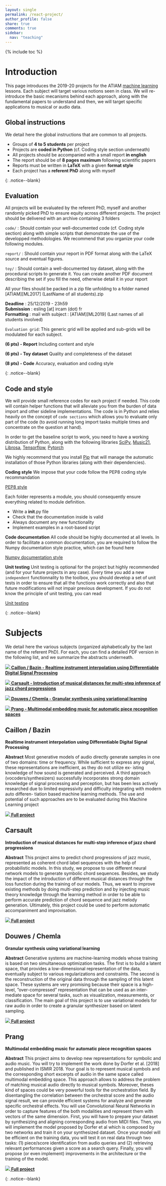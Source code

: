 ```yaml
---
layout: single
permalink: /react-project/
author_profile: false
share: true
comments: true
sidebar:
  nav: "teaching"
---
```


<script language="JavaScript" type="text/javascript" src="https://code.jquery.com/jquery-latest.min.js"></script>
<script>
$(document).ready(function(){
    $(".abuttons").click(function () {
        var idname= $(this).data('divid');
        $("#"+idname).show("slow");
    });
    $("#div1").hide();
    $("#div2").hide();
    $("#div3").hide();
});
</script>

{% include toc %}

# Introduction

<div markdown = "1">

This page introduces the 2019-20 projects for the ATIAM [machine learning](/atiam-ml) lessons. Each subject will target various notions seen in class. We will re-introduce the basic mecanisms behind each approach, along with the fundamental papers to understand and then, we will target specific applications to musical or audio data.

## Global instructions

We detail here the global instructions that are common to all projects.
 - Groups of **4 to 5 students** per project
 - Projects are **coded in Python** (cf. Coding style section underneath)
 - All projects should be accompanied with a small report **in english**
 - The report should be of **8 pages maximum** following scientific papers
 - Reports must be written in **LaTeX** with a given **format style**
 - Each project has a **referent PhD** along with myself

</div>{: .notice--blank}

## Evaluation

<div markdown = "1">

All projects will be evaluated by the referent PhD, myself and another randomly picked PhD to ensure equity across different projects. The project should be delivered with an archive containing 3 folders

`code/` : Should contain your well-documented code (cf. Coding style section) along with simple scripts that demonstrate the use of the developped methodologies. We recommend that you organize your code following modules.

`report/` : Should contain your report in PDF format along with the LaTeX source and eventual figures.

`toy/` : Should contain a well-documented toy dataset, along with the procedural scripts to generate it. You can create another PDF document describing the set if you fill the need, otherwise detail it in your report

All your files should be packed in a zip file unfolding to a folder named
     \[ATIAM\]\[ML2017\] (LastName of all students).zip

**Deadline**   : 25/12/2019 - 23h59  
**Submission** : esling [at] ircam (dot) fr  
**Formatting** : mail with subject : \[ATIAM\]\[ML2019\] (Last names of all students involved)  

`Evaluation grid`: This generic grid will be applied and sub-grids will be modulated for each subject.

**(6 pts) - Report** Including content and style

**(6 pts) - Toy dataset** Quality and completeness of the dataset

**(8 pts) - Code** Accuracy, evaluation and coding style

</div>{: .notice--blank}

## Code and style

<div markdown = "1">

We will provide small reference codes for each project if needed. This code will contain helper functions that will alleviate you from the burden of data import and other sideline implementations. The code is in Python and relies heavily on the concept of `code sections` which allows you to evaluate only part of the code (to avoid running long import tasks multiple times and concentrate on the question at hand).

In order to get the baseline script to work, you need to have a working distribution of Python, along with the following libraries [SciPy](https://www.scipy.org/), [Music21](http://web.mit.edu/music21/), [Librosa](http://librosa.github.io/librosa/index.html), [Tensorflow](https://www.tensorflow.org/), [Pytorch](http://pytorch.org/)
  
We highly recommend that you install [Pip](https://pypi.python.org/pypi/pip/) that will manage the automatic installation of those Python libraries (along with their dependencies). 

**Coding style**
We impose that your code follow the PEP8 coding style recommandation

[PEP8 style](https://www.python.org/dev/peps/pep-0008/)

Each folder represents a module, you should consequently ensure everything
related to module definition.
 - Write a __init__.py file
 - Check that the documentation inside is valid
 - Always document any new functionality
 - Implement examples in a root-based script
    
**Code documentation**
All code should be highly documented at all levels. In order to facilitate a common documentation, you are required to follow the Numpy documentation style practice, which can be found here

[Numpy documentation style](http://sphinxcontrib-napoleon.readthedocs.io/en/latest/example_numpy.html)

**Unit testing**
Unit testing is optional for the project but highly recommended (and for your future projects in any case). Every time you add a new `independent` functionnality to the toolbox, you should develop a set of unit tests in order to ensure that all the functions work correctly and also that future modifications will not impair previous development.
If you do not know the principle of unit testing, you can read

[Unit testing](https://docs.python.org/2/library/unittest.html)

</div>{: .notice--blank}

# Subjects 

<div markdown = "1">

We detail here the various subjects (organized alphabetically by the last name of the referent PhD). For each, you can find a detailed PDF version in the following list, and we summarize the abstracts underneath.

**[![](../images/pdf.png) Caillon / Bazin - Realtime instrument interpolation using Differentiable Digital Signal Processing](../documents/mlProj_2019_Caillon.pdf)**

**[![](../images/pdf.png) Carsault - Introduction of musical distances for multi-step inference of jazz chord progressions](../documents/mlProj_2019_Carsault.pdf)**

**[![](../images/pdf.png) Douwes / Chemla - Granular synthesis using variational learning](../documents/mlProj_chemla.pdf)**

**[![](../images/pdf.png) Prang - Multimodal embedding music for automatic piece recognition spaces](../documents/mlProj_2019_Douwes.pdf)**

## Caillon / Bazin

**Realtime instrument interpolation using Differentiable Digital Signal Processing**

**Abstract**
Most generative models of audio directly generate samples in one of two domains: time or frequency. While sufficient to express any signal, these representations are inefficient, as they do not utilize ex- isting knowledge of how sound is generated and perceived. A third approach (vocoders/synthesizers) successfully incorporates strong domain knowledge of signal processing and perception, but has been less actively researched due to limited expressivity and difficulty integrating with modern auto differen- tiation based machine learning methods. The use and potential of such approaches are to be evaluated during this Machine Learning project

**[![](../images/pdf.png) Full project](../documents/mlProj_2019_Caillon.pdf)**

## Carsault

**Introduction of musical distances for multi-step inference of jazz chord progressions**

**Abstract**
This project aims to predict chord progressions of jazz music, represented as coherent chord label sequences with the help of probabilistic models. In this study, we propose to use different neural network models to generate symbolic chord sequences. Besides, we study the impact of the introduction of different musical distances through the loss function during the training of our models. Thus, we want to improve existing methods by doing multi-step prediction and by injecting music theory knowledge through the learning method in order to be able to perform accurate prediction of chord sequence and jazz melody generation. Ultimately, this project could be used to perform automatic accompaniment and improvisation.

**[![](../images/pdf.png) Full project](../documents/mlProj_2019_Carsault.pdf)**

## Douwes / Chemla

**Granular synthesis using variational learning**

**Abstract**
Generative systems are machine-learning models whose training is based on two simultaneous optimization tasks. The first is to build a latent space, that provides a low-dimensional representation of the data, eventually subject to various regularizations and constraints. The second is the reconstruction of the original data through the sampling of this latent space. These systems are very promising because their space is a high-level, ”over-compressed” representation that can be used as an inter- mediate space for several tasks, such as visualization, measurements, or classification. The main goal of this project is to use variational models for raw audio in order to create a granular synthesizer based on latent sampling.

**[![](../images/pdf.png) Full project](../documents/mlProj_2019_Douwes.pdf)**

## Prang

**Multimodal embedding music for automatic piece recognition spaces**

**Abstract**
This project aims to develop new representations for symbolic and audio music. You will try to implement the work done by Dorfer et al. [2018] and published in ISMIR 2018. Your goal is to represent musical symbols and the corresponding short excerpts of audio in the same space called multimodal embedding space. This approach allows to address the problem of matching musical audio directly to musical symbols. Moreover, theses kind of spaces could be very powerful tools for the orchestration field. By disentangling the correlation between the orchestral score and the audio signal result, we can provide efficient systems for analyze and generate specific orchestral effects. You will use Convolutional Neural Networks in order to capture features of the both modalities and represent them with vectors of the same dimension. First, you will have to prepare your dataset by synthesizing and aligning corresponding audio from MIDI files. Then, you will implement the model proposed by Dorfer et al which is composed by two networks and train it on your synthesized dataset. Once your model will be efficient on the training data, you will test it on real data through two tasks: (1) piece/score identification from audio queries and (2) retrieving relevant performances given a score as a search query. Finally, you will propose (or even implement) improvements in the architecture or the training of the model.

**[![](../images/pdf.png) Full project](../documents/mlProj_Prang.pdf)**

</div>{: .notice--blank}
